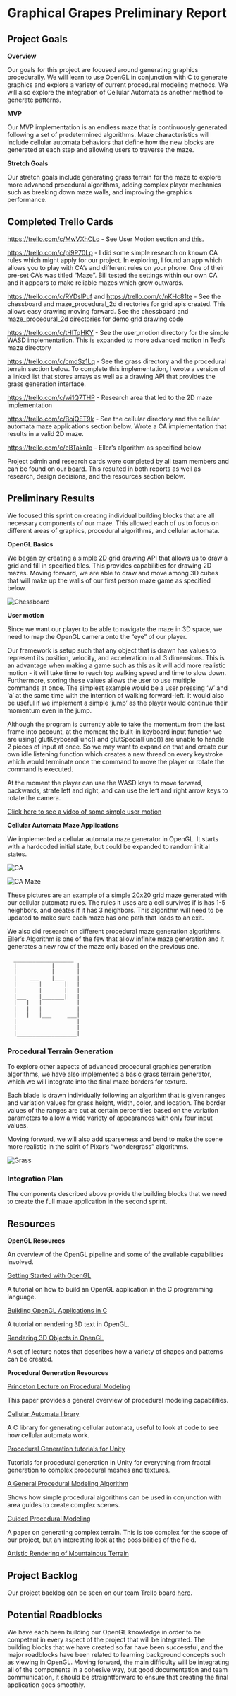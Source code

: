 # Graphical Grapes Preliminary Report

## Project Goals

**Overview**

Our goals for this project are focused around generating graphics procedurally.  We will learn to use OpenGL in conjunction with C to generate graphics and explore a variety of current procedural modeling methods.  We will also explore the integration of Cellular Automata as another method to generate patterns.

**MVP**

Our MVP implementation is an endless maze that is continuously generated following a set of predetermined algorithms.  Maze characteristics will include cellular automata behaviors that define how the new blocks are generated at each step and allowing users to traverse the maze.

**Stretch Goals**

Our stretch goals include generating grass terrain for the maze to explore more advanced procedural algorithms, adding complex player mechanics such as breaking down maze walls, and improving the graphics performance.

## Completed Trello Cards

https://trello.com/c/MwVXhCLo - See User Motion section and [this.](https://youtu.be/O32-wlqlD8Q)

https://trello.com/c/pi9P70Lp - I did some simple research on known CA rules which might apply for our project. In exploring, I found an app which allows you to play with CA’s and different rules on your phone. One of their pre-set CA’s was titled “Maze”. Bill tested the settings within our own CA and it appears to make reliable mazes which grow outwards.

https://trello.com/c/RYDslPuf and https://trello.com/c/nKHc81te - See the chessboard and maze_procedural_2d directories for grid apis created.  This allows easy drawing moving forward.  See the chessboard and maze_procedural_2d directories for demo grid drawing code

https://trello.com/c/tHlTqHKY - See the user_motion directory for the simple WASD implementation.  This is expanded to more advanced motion in Ted’s maze directory

https://trello.com/c/cmdSz1Lq - See the grass directory and the procedural terrain section below.  To complete this implementation, I wrote a version of a linked list that stores arrays as well as a drawing API that provides the grass generation interface.

https://trello.com/c/wi1Q7THP - Research area that led to the 2D maze implementation

https://trello.com/c/BojQET9k - See the cellular directory and the cellular automata maze applications section below.  Wrote a CA implementation that results in a valid 2D maze.

https://trello.com/c/eBTakn1o - Eller’s algorithm as specified below

Project admin and research cards were completed by all team members and can be found on our [board](https://trello.com/b/UZL4Y39R/softsysgraphicalgrapes).  This resulted in both reports as well as research, design decisions, and the resources section below.

## Preliminary Results

We focused this sprint on creating individual building blocks that are all necessary components of our maze.  This allowed each of us to focus on different areas of graphics, procedural algorithms, and cellular automata.

**OpenGL Basics**

We began by creating a simple 2D grid drawing API that allows us to draw a grid and fill in specified tiles.  This provides capabilities for drawing 2D mazes.  Moving forward, we are able to draw and move among 3D cubes that will make up the walls of our first person maze game as specified below. 

![Chessboard](./images/Selection_002.png "Chessboard grid drawing using grid api.")

**User motion**

Since we want our player to be able to navigate the maze in 3D space, we need to map the OpenGL camera onto the “eye” of our player. 

Our framework is setup such that any object that is drawn has values to represent its position, velocity, and acceleration in all 3 dimensions. This is an advantage when making a game such as this as it will add more realistic motion - it will take time to reach top walking speed and time to slow down. Furthermore, storing these values allows the user to use multiple commands at once. The simplest example would be a user pressing ‘w’ and ‘a’ at the same time with the intention of walking forward-left. It would also be useful if we implement a simple ‘jump’ as the player would continue their momentum even in the jump.

Although the program is currently able to take the momentum from the last frame into account, at the moment the built-in keyboard input function we are using( glutKeyboardFunc() and glutSpecialFunc()) are unable to handle 2 pieces of input at once. So we may want to expand on that and create our own idle listening function which creates a new thread on every keystroke which would terminate once the command to move the player or rotate the command is executed.

At the moment the player can use the WASD keys to move forward, backwards, strafe left and right, and can use the left and right arrow keys to rotate the camera.

[Click here to see a video of some simple user motion](https://youtu.be/O32-wlqlD8Q)


**Cellular Automata Maze Applications**

We implemented a cellular automata maze generator in OpenGL.  It starts with a hardcoded initial state, but could be expanded to random initial states.  

![CA](./images/CA1.png "Cellular automota implementation.")

![CA Maze](./images/CA2.png "Cellular automota with maze rules.")

These pictures are an example of a simple 20x20 grid maze generated with our cellular automata rules.  The rules it uses are a cell survives if is has 1-5 neighbors, and creates if it has 3 neighbors.  This algorithm will need to be updated to make sure each maze has one path that leads to an exit.

We also did research on different procedural maze generation algorithms. Eller’s Algorithm is one of the few that allow infinite maze generation and it generates a new row of the maze only based on the previous one.

```
  ___________________
  |           |       |
  |           |       |
  |    ___    |___    |
  |       |       |   |
  |       |       |   |
  |___    |_______|   |
  |   |   |           |
  |   |   |           |
  |   |   |___     ___|
  |                   |
  |                   |
  |___________________|
```

### Procedural Terrain Generation

To explore other aspects of advanced procedural graphics generation algorithms, we have also implemented a basic grass terrain generator, which we will integrate into the final maze borders for texture.

Each blade is drawn individually following an algorithm that is given ranges and variation values for grass height, width, color, and location.  The border values of the ranges are cut at certain percentiles based on the variation parameters to allow a wide variety of appearances with only four input values.  

Moving forward, we will also add sparseness and bend to make the scene more realistic in the spirit of Pixar’s “wondergrass” algorithms.

![Grass](./images/grass.png "Procedurally generated terrain forms showing simple range changes that can be integrated to create semi-realistic grass scenes.")

### Integration Plan

The components described above provide the building blocks that we need to create the full maze application in the second sprint.

## Resources

**OpenGL Resources**

An overview of the OpenGL pipeline and some of the available capabilities involved.

[Getting Started with OpenGL](http://duriansoftware.com/joe/An-intro-to-modern-OpenGL.-Table-of-Contents.html)

A tutorial on how to build an OpenGL application in the C programming language.

[Building OpenGL Applications in C](http://www.opengl-tutorial.org/miscellaneous/building-your-own-c-application/)

A tutorial on rendering 3D text in OpenGL.

[Rendering 3D Objects in OpenGL](https://www.toptal.com/opengl/introduction-to-opengl-a-quick-tutorial)

A set of lecture notes that describes how a variety of shapes and patterns can be created.

**Procedural Generation Resources**

[Princeton Lecture on Procedural Modeling](http://www.cs.princeton.edu/courses/archive/spr03/cs426/lectures/16-procedural.pdf)

This paper provides a general overview of procedural modeling capabilities.

[Cellular Automata library](http://kidojo.com/cellauto/)

A C library for generating cellular automata, useful to look at code to see how cellular automata work.

[Procedural Generation tutorials for Unity](http://catlikecoding.com/unity/tutorials/)

Tutorials for procedural generation in Unity for everything from fractal generation to complex procedural meshes and textures.

[A General Procedural Modeling Algorithm](http://graphics.stanford.edu/~pmerrell/tvcg.pdf)

Shows how simple procedural algorithms can be used in conjunction with area guides to create complex scenes.

[Guided Procedural Modeling](http://hpcg.purdue.edu/bbenes/papers/Benes11EG.pdf)

A paper on generating complex terrain.  This is too complex for the scope of our project, but an interesting look at the possibilities of the field.

[Artistic Rendering of Mountainous Terrain](http://www.cs.utah.edu/~bratkova/research/projects/panorama/togFinal2.pdf)

## Project Backlog

Our project backlog can be seen on our team Trello board [here](https://trello.com/b/UZL4Y39R/softsysgraphicalgrapes).

## Potential Roadblocks

We have each been building our OpenGL knowledge in order to be competent in every aspect of the project that will be integrated.  The building blocks that we have created so far have been successful, and the major roadblocks have been related to learning background concepts such as viewing in OpenGL.  Moving forward, the main difficulty will be integrating all of the components in a cohesive way, but good documentation and team communication, it should be straightforward to ensure that creating the final application goes smoothly.

